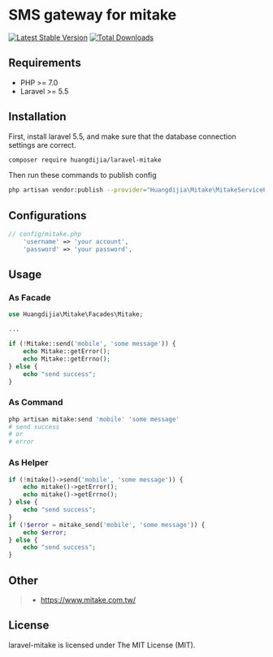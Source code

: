 # SMS gateway for mitake

[![Latest Stable Version](https://poser.pugx.org/huangdijia/laravel-mitake/version.png)](https://packagist.org/packages/huangdijia/laravel-mitake)
[![Total Downloads](https://poser.pugx.org/huangdijia/laravel-mitake/d/total.png)](https://packagist.org/packages/huangdijia/laravel-mitake)

## Requirements

* PHP >= 7.0
* Laravel >= 5.5

## Installation

First, install laravel 5.5, and make sure that the database connection settings are correct.

~~~bash
composer require huangdijia/laravel-mitake
~~~

Then run these commands to publish config

~~~bash
php artisan vendor:publish --provider="Huangdijia\Mitake\MitakeServiceProvider"
~~~

## Configurations

~~~php
// config/mitake.php
    'username' => 'your account',
    'password' => 'your password',
~~~

## Usage

### As Facade

~~~php
use Huangdijia\Mitake\Facades\Mitake;

...

if (!Mitake::send('mobile', 'some message')) {
    echo Mitake::getError();
    echo Mitake::getErrno();
} else {
    echo "send success";
}

~~~

### As Command

~~~bash
php artisan mitake:send 'mobile' 'some message'
# send success
# or
# error
~~~

### As Helper

~~~php
if (!mitake()->send('mobile', 'some message')) {
    echo mitake()->getError();
    echo mitake()->getErrno();
} else {
    echo "send success";
}
if (!$error = mitake_send('mobile', 'some message')) {
    echo $error;
} else {
    echo "send success";
}
~~~

## Other

> * https://www.mitake.com.tw/

## License

laravel-mitake is licensed under The MIT License (MIT).